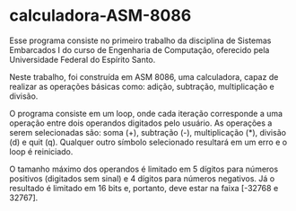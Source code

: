 # calculadora-ASM-8086

Esse programa consiste no primeiro trabalho da disciplina de Sistemas Embarcados I do curso de Engenharia de Computação, oferecido pela Universidade Federal do Espírito Santo.

Neste trabalho, foi construída em ASM 8086, uma calculadora, capaz de realizar as operações básicas como: adição, subtração, multiplicação e divisão.

O programa consiste em um loop, onde cada iteração corresponde a uma operação entre dois operandos digitados pelo usuário. As operações a serem selecionadas são: soma (+),  subtração (-), multiplicação (*), divisão (d) e quit (q). Qualquer outro símbolo selecionado resultará em um erro e o loop é reiniciado.

O tamanho máximo dos operandos é limitado em 5 dígitos para números positivos (digitados sem sinal) e 4 dígitos para números negativos. Já o resultado é limitado em 16 bits e, portanto, deve estar na faixa [-32768 e 32767].
